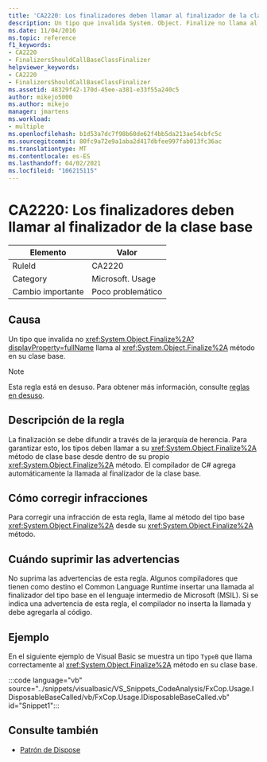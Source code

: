 ```yaml
---
title: 'CA2220: Los finalizadores deben llamar al finalizador de la clase base'
description: Un tipo que invalida System. Object. Finalize no llama al método System. Object. Finalize en su clase base.
ms.date: 11/04/2016
ms.topic: reference
f1_keywords:
- CA2220
- FinalizersShouldCallBaseClassFinalizer
helpviewer_keywords:
- CA2220
- FinalizersShouldCallBaseClassFinalizer
ms.assetid: 48329f42-170d-45ee-a381-e33f55a240c5
author: mikejo5000
ms.author: mikejo
manager: jmartens
ms.workload:
- multiple
ms.openlocfilehash: b1d53a7dc7f98b60de62f4bb5da213ae54cbfc5c
ms.sourcegitcommit: 80fc9a72e9a1aba2d417dbfee997fab013fc36ac
ms.translationtype: MT
ms.contentlocale: es-ES
ms.lasthandoff: 04/02/2021
ms.locfileid: "106215115"
---
```

# <a name="ca2220-finalizers-should-call-base-class-finalizer"></a>CA2220: Los finalizadores deben llamar al finalizador de la clase base

|Elemento|Valor|
|-|-|
|RuleId|CA2220|
|Category|Microsoft. Usage|
|Cambio importante|Poco problemático|

## <a name="cause"></a>Causa
Un tipo que invalida no <xref:System.Object.Finalize%2A?displayProperty=fullName> llama al <xref:System.Object.Finalize%2A> método en su clase base.

> [!NOTE]
> Esta regla está en desuso. Para obtener más información, consulte [reglas en desuso](fxcop-unported-deprecated-rules.md).

## <a name="rule-description"></a>Descripción de la regla

La finalización se debe difundir a través de la jerarquía de herencia. Para garantizar esto, los tipos deben llamar a su <xref:System.Object.Finalize%2A> método de clase base desde dentro de su propio <xref:System.Object.Finalize%2A> método. El compilador de C# agrega automáticamente la llamada al finalizador de la clase base.

## <a name="how-to-fix-violations"></a>Cómo corregir infracciones

Para corregir una infracción de esta regla, llame al método del tipo base <xref:System.Object.Finalize%2A> desde su <xref:System.Object.Finalize%2A> método.

## <a name="when-to-suppress-warnings"></a>Cuándo suprimir las advertencias

No suprima las advertencias de esta regla. Algunos compiladores que tienen como destino el Common Language Runtime insertar una llamada al finalizador del tipo base en el lenguaje intermedio de Microsoft (MSIL). Si se indica una advertencia de esta regla, el compilador no inserta la llamada y debe agregarla al código.

## <a name="example"></a>Ejemplo

En el siguiente ejemplo de Visual Basic se muestra un tipo `TypeB` que llama correctamente al <xref:System.Object.Finalize%2A> método en su clase base.

:::code language="vb" source="../snippets/visualbasic/VS_Snippets_CodeAnalysis/FxCop.Usage.IDisposableBaseCalled/vb/FxCop.Usage.IDisposableBaseCalled.vb" id="Snippet1":::

## <a name="see-also"></a>Consulte también

- [Patrón de Dispose](/dotnet/standard/design-guidelines/dispose-pattern)

